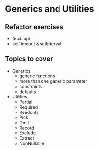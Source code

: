 # Generics and Utilities

## Refactor exercises

- fetch api
- setTimeout & setInterval

## Topics to cover

- Generics
  - generic functions
  - more than one generic parameter
  - constraints
  - defaults
- Utilities
  - Partial
  - Required
  - Readonly
  - Pick
  - Omit
  - Record
  - Exclude
  - Extract
  - NonNullable
